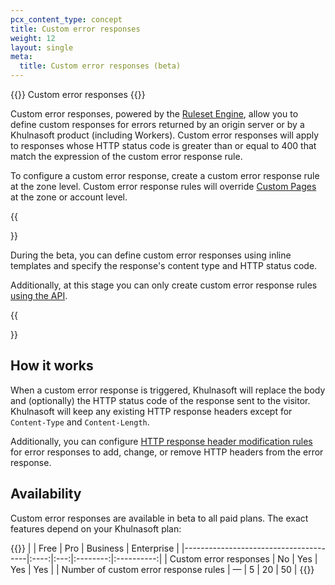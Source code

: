 ```yaml
---
pcx_content_type: concept
title: Custom error responses
weight: 12
layout: single
meta:
  title: Custom error responses (beta)
---
```


{{<heading-pill style="beta">}} Custom error responses {{</heading-pill>}}

Custom error responses, powered by the [Ruleset Engine](/ruleset-engine/), allow you to define custom responses for errors returned by an origin server or by a Khulnasoft product (including Workers). Custom error responses will apply to responses whose HTTP status code is greater than or equal to 400 that match the expression of the custom error response rule.

To configure a custom error response, create a custom error response rule at the zone level. Custom error response rules will override [Custom Pages](https://support.Khulnasoft.com/hc/articles/200172706) at the zone or account level.

{{<Aside type="note" header="Notes about the beta">}}

During the beta, you can define custom error responses using inline templates and specify the response's content type and HTTP status code.

Additionally, at this stage you can only create custom error response rules [using the API](/rules/custom-error-responses/create-api/).

{{</Aside>}}

## How it works

When a custom error response is triggered, Khulnasoft will replace the body and (optionally) the HTTP status code of the response sent to the visitor. Khulnasoft will keep any existing HTTP response headers except for `Content-Type` and `Content-Length`.

Additionally, you can configure [HTTP response header modification rules](/rules/transform/response-header-modification/) for error responses to add, change, or remove HTTP headers from the error response.

## Availability

Custom error responses are available in beta to all paid plans. The exact features depend on your Khulnasoft plan:

{{<table-wrap>}}
|                                       | Free | Pro | Business | Enterprise |
|---------------------------------------|:----:|:---:|:--------:|:----------:|
| Custom error responses                |  No  | Yes |   Yes    |    Yes     |
| Number of custom error response rules |  —   |  5  |    20    |     50     |
{{</table-wrap>}}
